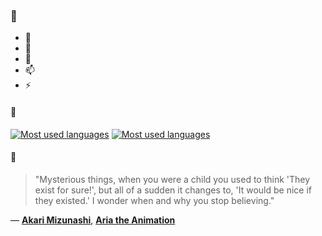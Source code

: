 ### 👋

- 🔭
- 🌱
- 💬
- 📫
- ⚡

#### 🧏

[![Most used languages](https://github-readme-stats-aynah.vercel.app/api/top-langs/?username=aynh&theme=solarized-dark&langs_count=6&layout=compact&hide_title=true)](https://github.com/anuraghazra/github-readme-stats#gh-dark-mode-only)
[![Most used languages](https://github-readme-stats-aynah.vercel.app/api/top-langs/?username=aynh&theme=solarized-light&langs_count=6&layout=compact&hide_title=true)](https://github.com/anuraghazra/github-readme-stats#gh-light-mode-only)

#### 💬

> "Mysterious things, when you were a child you used to think 'They exist for sure!', but all of a sudden it changes to, 'It would be nice if they existed.' I wonder when and why you stop believing."

&mdash; [**Akari Mizunashi**](https://myanimelist.net/character.php?q=Akari%20Mizunashi&cat=character), [**Aria the Animation**](https://myanimelist.net/search/all?q=Aria%20the%20Animation&cat=all)
